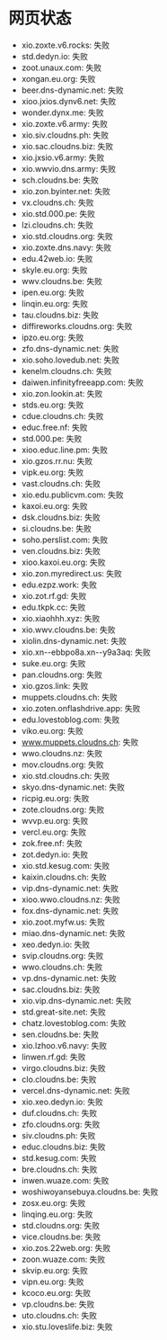 # 网页状态
- xio.zoxte.v6.rocks: 失败
- std.dedyn.io: 失败
- zoot.unaux.com: 失败
- xongan.eu.org: 失败
- beer.dns-dynamic.net: 失败
- xioo.jxios.dynv6.net: 失败
- wonder.dynx.me: 失败
- xio.zoxte.v6.army: 失败
- xio.siv.cloudns.ph: 失败
- xio.sac.cloudns.biz: 失败
- xio.jxsio.v6.army: 失败
- xio.wwvio.dns.army: 失败
- sch.cloudns.be: 失败
- xio.zon.byinter.net: 失败
- vx.cloudns.ch: 失败
- xio.std.000.pe: 失败
- lzi.cloudns.ch: 失败
- xio.std.cloudns.org: 失败
- xio.zoxte.dns.navy: 失败
- edu.42web.io: 失败
- skyle.eu.org: 失败
- wwv.cloudns.be: 失败
- ipen.eu.org: 失败
- linqin.eu.org: 失败
- tau.cloudns.biz: 失败
- diffireworks.cloudns.org: 失败
- ipzo.eu.org: 失败
- zfo.dns-dynamic.net: 失败
- xio.soho.lovedub.net: 失败
- kenelm.cloudns.ch: 失败
- daiwen.infinityfreeapp.com: 失败
- xio.zon.lookin.at: 失败
- stds.eu.org: 失败
- cdue.cloudns.ch: 失败
- educ.free.nf: 失败
- std.000.pe: 失败
- xioo.educ.line.pm: 失败
- xio.gzos.rr.nu: 失败
- vipk.eu.org: 失败
- vast.cloudns.ch: 失败
- xio.edu.publicvm.com: 失败
- kaxoi.eu.org: 失败
- dsk.cloudns.biz: 失败
- si.cloudns.be: 失败
- soho.perslist.com: 失败
- ven.cloudns.biz: 失败
- xioo.kaxoi.eu.org: 失败
- xio.zon.myredirect.us: 失败
- edu.ezpz.work: 失败
- xio.zot.rf.gd: 失败
- edu.tkpk.cc: 失败
- xio.xiaohhh.xyz: 失败
- xio.wwv.cloudns.be: 失败
- xiolin.dns-dynamic.net: 失败
- xio.xn--ebbpo8a.xn--y9a3aq: 失败
- suke.eu.org: 失败
- pan.cloudns.org: 失败
- xio.gzos.link: 失败
- muppets.cloudns.ch: 失败
- xio.zoten.onflashdrive.app: 失败
- edu.lovestoblog.com: 失败
- viko.eu.org: 失败
- www.muppets.cloudns.ch: 失败
- wwo.cloudns.nz: 失败
- mov.cloudns.org: 失败
- xio.std.cloudns.ch: 失败
- skyo.dns-dynamic.net: 失败
- ricpig.eu.org: 失败
- zote.cloudns.org: 失败
- wvvp.eu.org: 失败
- vercl.eu.org: 失败
- zok.free.nf: 失败
- zot.dedyn.io: 失败
- xio.std.kesug.com: 失败
- kaixin.cloudns.ch: 失败
- vip.dns-dynamic.net: 失败
- xioo.wwo.cloudns.nz: 失败
- fox.dns-dynamic.net: 失败
- xio.zoot.myfw.us: 失败
- miao.dns-dynamic.net: 失败
- xeo.dedyn.io: 失败
- svip.cloudns.org: 失败
- wwo.cloudns.ch: 失败
- vp.dns-dynamic.net: 失败
- sac.cloudns.biz: 失败
- xio.vip.dns-dynamic.net: 失败
- std.great-site.net: 失败
- chatz.lovestoblog.com: 失败
- sen.cloudns.be: 失败
- xio.lzhoo.v6.navy: 失败
- linwen.rf.gd: 失败
- virgo.cloudns.biz: 失败
- clo.cloudns.be: 失败
- vercel.dns-dynamic.net: 失败
- xio.xeo.dedyn.io: 失败
- duf.cloudns.ch: 失败
- zfo.cloudns.org: 失败
- siv.cloudns.ph: 失败
- educ.cloudns.biz: 失败
- std.kesug.com: 失败
- bre.cloudns.ch: 失败
- inwen.wuaze.com: 失败
- woshiwoyansebuya.cloudns.be: 失败
- zosx.eu.org: 失败
- linqing.eu.org: 失败
- std.cloudns.org: 失败
- vice.cloudns.be: 失败
- xio.zos.22web.org: 失败
- zoon.wuaze.com: 失败
- skvip.eu.org: 失败
- vipn.eu.org: 失败
- kcoco.eu.org: 失败
- vp.cloudns.be: 失败
- uto.cloudns.ch: 失败
- xio.stu.loveslife.biz: 失败
